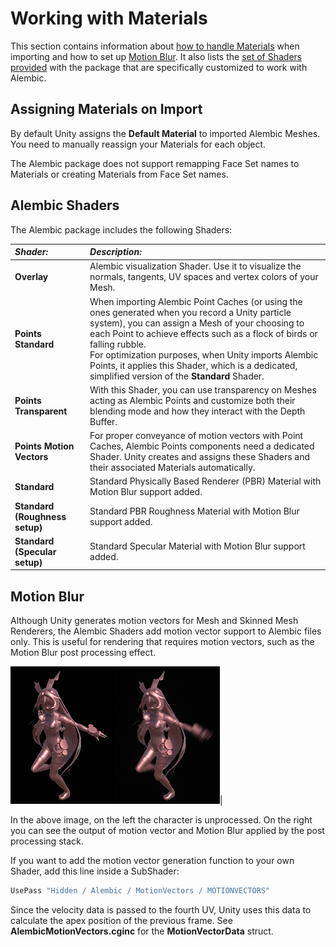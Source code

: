 # Working with Materials

This section contains information about [how to handle Materials](#materials) when importing and how to set up [Motion Blur](#blur). It also lists the [set of Shaders provided](#shaders) with the package that are specifically customized to work with Alembic.



<a name="materials"></a>

## Assigning Materials on Import

By default Unity assigns the **Default Material** to imported Alembic Meshes. You need to manually reassign your Materials for each object.

The Alembic package does not support remapping Face Set names to Materials or creating Materials from Face Set names.



<a name="shaders"></a>

## Alembic Shaders

The Alembic package includes the following Shaders:

| *Shader:*              | *Description:* |
|:------------------------------|:----------|
|__Overlay__                    |Alembic visualization Shader. Use it to visualize the normals, tangents, UV spaces and vertex colors of your Mesh. |
|__Points Standard__            |When importing Alembic Point Caches (or using the ones generated when you record a Unity particle system), you can assign a Mesh of your choosing to each Point to achieve effects such as a flock of birds or falling rubble. <br/>For optimization purposes, when Unity imports Alembic Points, it applies this Shader, which is a dedicated, simplified version of the **Standard** Shader.|
|__Points Transparent__         |With this Shader, you can use transparency on Meshes acting as Alembic Points and customize both their blending mode and how they interact with the Depth Buffer.|
|__Points Motion Vectors__      |For proper conveyance of motion vectors with Point Caches, Alembic Points components need a dedicated Shader. Unity creates and assigns these Shaders and their associated Materials automatically.|
|__Standard__                   |Standard Physically Based Renderer (PBR) Material with Motion Blur support added. |
|__Standard (Roughness setup)__ |Standard PBR Roughness Material with Motion Blur support added. |
|__Standard (Specular setup)__   |Standard Specular Material with Motion Blur support added. |



<a name="blur"></a>

## Motion Blur

Although Unity generates motion vectors for Mesh and Skinned Mesh Renderers, the Alembic Shaders add motion vector support to Alembic files only. This is useful for rendering that requires motion vectors, such as the Motion Blur post processing effect. 

![Alembic Motion Blur](images/abc_motionblur.png)|

In the above image, on the left the character is unprocessed. On the right you can see the output of motion vector and Motion Blur applied by the post processing stack.

If you want to add the motion vector generation function to your own Shader, add this line inside a SubShader: 

```c++
UsePass "Hidden / Alembic / MotionVectors / MOTIONVECTORS" 
```

Since the velocity data is passed to the fourth UV, Unity uses this data to calculate the apex position of the previous frame. See **AlembicMotionVectors.cginc** for the **MotionVectorData** struct. 



